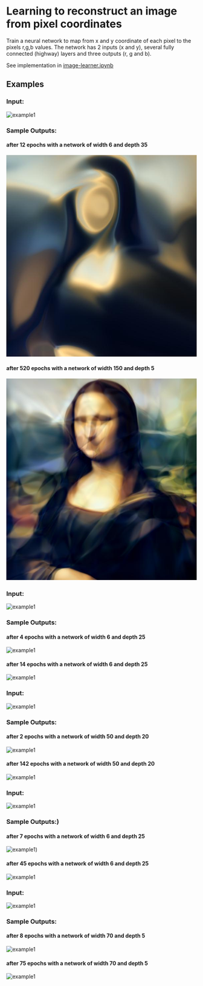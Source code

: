 # Learning to reconstruct an image from pixel coordinates
Train a neural network to map from x and y coordinate of each pixel to the pixels r,g,b values.
The network has 2 inputs (x and y), several fully connected (highway) layers and three outputs (r, g and b).

See implementation in [image-learner.ipynb](image-learner.ipynb)

## Examples

### Input:
![example1](/images/monalisa.jpg?raw=true)
### Sample Outputs:
#### after 12 epochs with a network of width 6 and depth 35
![example1](/images/monalisa_epoch_0012_width_006_depth_035.jpg?raw=true)
#### after 520 epochs with a network of width 150 and depth 5
![example1](/images/monalisa_epoch_0520_width_150_depth_005.jpg?raw=true)

### Input:
![example1](/images/stifte.jpg?raw=true)
### Sample Outputs:
#### after 4 epochs with a network of width 6 and depth 25
![example1](/images/stifte_epoch_0004_width_006_depth_025.jpg?raw=true)
#### after 14 epochs with a network of width 6 and depth 25
![example1](/images/stifte_epoch_0014_width_006_depth_025.jpg?raw=true)

### Input:
![example1](/images/tuebingen.jpg?raw=true)
### Sample Outputs:
#### after 2 epochs with a network of width 50 and depth 20
![example1](/images/tuebingen_epoch_0002_width_050_depth_020.jpg?raw=true)
#### after 142 epochs with a network of width 50 and depth 20
![example1](/images/tuebingen_epoch_0142_width_050_depth_020.jpg?raw=true)

### Input:
![example1](/images/bunt.jpg?raw=true)
### Sample Outputs:)
#### after 7 epochs with a network of width 6 and depth 25
![example1](/images/bunt_epoch_0007_width_006_depth_025.jpg?raw=true))
#### after 45 epochs with a network of width 6 and depth 25
![example1](/images/bunt_epoch_0045_width_006_depth_025.jpg?raw=true)

### Input:
![example1](/images/fluorescence.jpg?raw=true)
### Sample Outputs:
#### after 8 epochs with a network of width 70 and depth 5
![example1](/images/fluorescence_epoch_0008_width_070_depth_005.jpg?raw=true)
#### after 75 epochs with a network of width 70 and depth 5
![example1](/images/fluorescence_epoch_0075_width_070_depth_005.jpg?raw=true)
